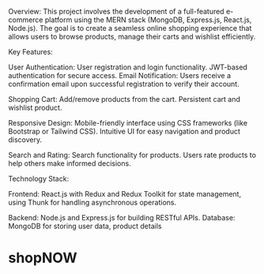 Overview: 
This project involves the development of a full-featured e-commerce platform using the MERN stack (MongoDB, Express.js, React.js, Node.js). The goal is to create a seamless online shopping experience that allows users to browse products, manage their carts and wishlist efficiently.

Key Features:

User Authentication:
User registration and login functionality.
JWT-based authentication for secure access.
Email Notification: Users receive a confirmation email upon successful registration to verify their account.

Shopping Cart:
Add/remove products from the cart.
Persistent cart and wishlist product.

Responsive Design:
Mobile-friendly interface using CSS frameworks (like Bootstrap or Tailwind CSS).
Intuitive UI for easy navigation and product discovery.

Search and Rating:
Search functionality for products.
Users rate products to help others make informed decisions.

Technology Stack:

Frontend: React.js with Redux and Redux Toolkit for state management, using Thunk for handling asynchronous  operations.

Backend: Node.js and Express.js for building RESTful APIs.
Database: MongoDB for storing user data, product details
# shopNOW
